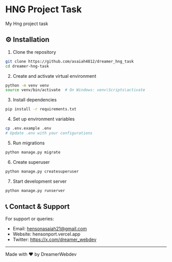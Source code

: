 # HNG Project Task

My Hng project task

## ⚙️ Installation

1. Clone the repository
```bash
git clone https://github.com/asaiah4812/dreamer_hng_task
cd dreamer-hng-task
```

2. Create and activate virtual environment
```bash
python -m venv venv
source venv/bin/activate  # On Windows: venv\Scripts\activate
```

3. Install dependencies
```bash
pip install -r requirements.txt
```

4. Set up environment variables
```bash
cp .env.example .env
# Update .env with your configurations
```

5. Run migrations
```bash
python manage.py migrate
```

6. Create superuser
```bash
python manage.py createsuperuser
```

7. Start development server
```bash
python manage.py runserver
```


## 📞 Contact & Support

For support or queries:
- Email: hensonasaiah21@gmail.com
- Website: hensonport.vercel.app
- Twitter: https://x.com/dreamer_webdev

---
Made with ❤️ by DreamerWebdev
